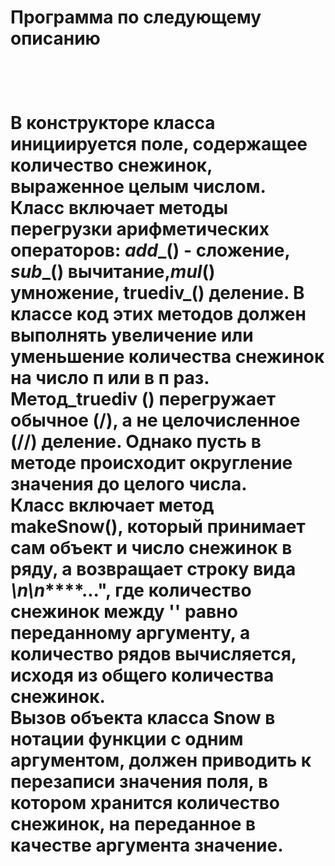 <h1>Программа по следующему описанию<h1><br>


В конструкторе класса инициируется поле, содержащее количество снежинок, выраженное целым числом.<br>
Класс включает методы перегрузки арифметических операторов: _add__() - сложение, _sub__() вычитание,_mul_() умножение, truediv_() деление. В классе код этих методов должен выполнять увеличение или уменьшение количества снежинок на число п или в п раз. Метод_truediv () перегружает обычное (/), а не целочисленное (//) деление. Однако пусть в методе происходит округление значения до целого числа.<br>
Класс включает метод makeSnow(), который принимает сам объект и число снежинок в ряду, а возвращает строку вида ******\n*****\n*****...", где количество снежинок между '\' равно переданному аргументу, а количество рядов вычисляется, исходя из общего количества
снежинок.<br>
Вызов объекта класса Snow в нотации функции с одним аргументом, должен приводить к перезаписи значения поля, в котором хранится количество снежинок, на переданное в качестве аргумента значение.
